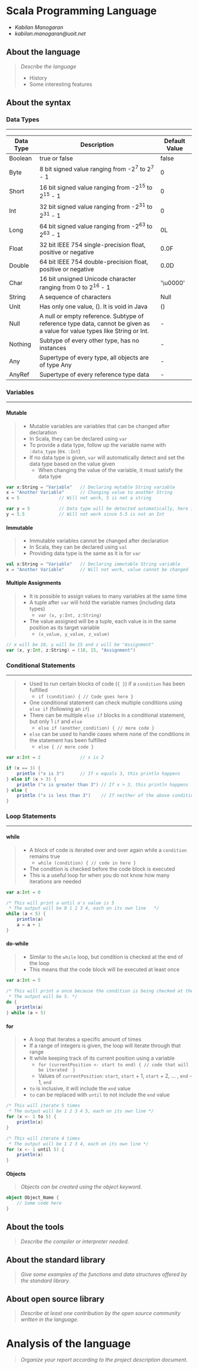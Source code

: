 # Scala Programming Language

- _Kabilan Manogaran_
- _kabilan.manogaran@uoit.net_

## About the language

> _Describe the language_
>
> - History
> - Some interesting features

## About the syntax

### Data Types 
----
Data Type | Description | Default Value
---	| --- | --- | 
Boolean | true or false | false
Byte | 8 bit signed value ranging from -2<sup>7</sup> to 2<sup>7</sup> - 1 | 0
Short | 16 bit signed value ranging from -2<sup>15</sup> to 2<sup>15</sup> - 1 | 0
Int | 32 bit signed value ranging from -2<sup>31</sup> to 2<sup>31</sup> - 1 | 0
Long | 64 bit signed value ranging from -2<sup>63</sup> to 2<sup>63</sup> - 1 | 0L
Float | 32 bit IEEE 754 single-precision float, positive or negative | 0.0F
Double | 64 bit IEEE 754 double-precision float, positive or negative | 0.0D
Char | 16 bit unsigned Unicode character ranging from 0 to 2<sup>16</sup> - 1 | '\u0000'
String | A sequence of characters | Null
Unit | Has only one value, (). It is void in Java | ()
Null | A null or empty reference. Subtype of reference type data, cannot be given as a value for value types like String or Int. | -
Nothing | Subtype of every other type, has no instances | -
Any | Supertype of every type, all objects are of type Any | -
AnyRef | Supertype of every reference type data | -

### Variables
----
#### Mutable
> * Mutable variables are variables that can be changed after declaration
> * In Scala, they can be declared using `var` 
> * To provide a data type, follow up the variable name with `:data_type` (ex. `:Int`)
> * If no data type is given, `var` will automatically detect and set the data type based on the value given
> 	* When changing the value of the variable, it must satisfy the data type
```scala
var x:String = "Variable"	// Declaring mutable String variable
x = "Another Variable"		// Changing value to another String
x = 5				// Will not work, 5 is not a string

var y = 5			// Data type will be detected automatically, here it is Int
y = 5.5				// Will not work since 5.5 is not an Int
```

#### Immutable
> * Immutable variables cannot be changed after declaration
> * In Scala, they can be declared using `val`
> * Providing data type is the same as it is for `var`

```scala
val x:String = "Variable"	// Declaring immutable String variable
x = "Another Variable"		// Will not work, value cannot be changed
```

#### Multiple Assignments
> * It is possible to assign values to many variables at the same time
> * A tuple after `var` will hold the variable names (including data types)
> 	* `var (x, y:Int, z:String)`
> * The value assigned will be a tuple, each value is in the same position as its target variable
> 	* `(x_value, y_value, z_value)`

```scala
// x will be 10, y will be 15 and z will be "Assignment"
var (x, y:Int, z:String) = (10, 15, "Assignment")
```

### Conditional Statements
----
> * Used to run certain blocks of code (`{ }`) if a `condition` has been fulfilled
> 	* `if (condition) { // Code goes here }`
> * One conditional statement can check multiple conditions using `else if` (following an `if`)
> * There can be multiple `else if` blocks in a conditional statement, but only 1 `if` and `else`
> 	* `else if (another_condition) { // more code }`
> * `else` can be used to handle cases where none of the conditions in the statement has been fulfilled
> 	* `else { // more code }`

```scala
var x:Int = 2				// x is 2

if (x == 3) {
	println ("x is 3")		// If x equals 3, this println happens
} else if (x > 3) {
	println ("x is greater than 3")	// If x > 3, this println happens
} else {
	println ("x is less than 3")	// If neither of the above conditions are true, then this println happens
}
```

### Loop Statements
----
#### while
> * A block of code is iterated over and over again while a `condition` remains true
> 	* `while (condition) { // code in here }` 
> * The condition is checked before the code block is executed
> * This is a useful loop for when you do not know how many iterations are needed

```scala
var a:Int = 0

/* This will print a until a's value is 5
 * The output will be 0 1 2 3 4, each on its own line	*/
while (a < 5) {
	println(a)
	a = a + 1
}
```

#### do-while
> * Similar to the `while` loop, but condition is checked at the end of the loop
> * This means that the code block will be executed at least once

```scala
var a:Int = 5

/* This will print a once because the condition is being checked at the end
 * The output will be 5. */
do {
	println(a)
} while (a < 5)
```

#### for 
> * A loop that iterates a specific amount of times
> * If a range of integers is given, the loop will iterate through that range
> * It while keeping track of its current position using a variable
> 	* `for (currentPosition <- start to end) { // code that will be iterated  }`
> 	* Values of `currentPosition`: `start`, `start` + 1, `start` + 2, ... , `end` - 1, `end`
> * `to` is inclusive, it will include the `end` value 
> * `to` can be replaced with `until` to not include the `end` value

```scala
/* This will iterate 5 times
 * The output will be 1 2 3 4 5, each on its own line */	
for (x <- 1 to 5) {
	println(x)
}

/* This will iterate 4 times
 * The output will be 1 2 3 4, each on its own line */	
for (x <- 1 until 5) {
	println(x)
}
```

#### Objects
> _Objects can be created using the object keyword._

```scala
object Object_Name {
	// Some code here
}
```


## About the tools

> _Describe the compiler or interpreter needed_.

## About the standard library

> _Give some examples of the functions and data structures
> offered by the standard library_.

## About open source library

> _Describe at least one contribution by the open source
community written in the language._

# Analysis of the language

> _Organize your report according to the project description
document_.


